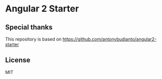 # Angular 2 Starter


## Special thanks
This repository is based on https://github.com/antonybudianto/angular2-starter

## License
MIT
